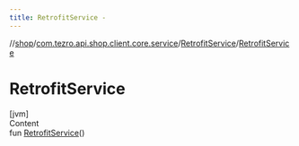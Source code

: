 ```yaml
---
title: RetrofitService -
---
```

//[shop](../../../index.md)/[com.tezro.api.shop.client.core.service](../index.md)/[RetrofitService](index.md)/[RetrofitService](-retrofit-service.md)



# RetrofitService  
[jvm]  
Content  
fun [RetrofitService](-retrofit-service.md)()  



